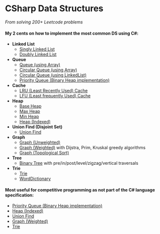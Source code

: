 # CSharp Data Structures
*From solving 200+ Leetcode problems*


#### My 2 cents on how to implement the most common DS using C#:

* **Linked List**
  * [Singly Linked List](./src/CSharp.DS/CSharp.DS.Core/LinkedList/SinglyLinkedList.cs)
  * [Doubly Linked List](./src/CSharp.DS/CSharp.DS.Core/LinkedList/DoublyLinkedList.cs)
* **Queue**
  * [Queue (using Array)](./src/CSharp.DS/CSharp.DS.Core/Queue/QueueArray.cs)
  * [Circular Queue (using Array)](./src/CSharp.DS/CSharp.DS.Core/Queue/CircularQueueArray.cs)
  * [Circular Queue (using LinkedList)](./src/CSharp.DS/CSharp.DS.Core/Queue/CircularQueueLinked.cs)
  * [Priority Queue (Binary Heap implementation)](./src/CSharp.DS/CSharp.DS.Core/Queue/PriorityQueue.cs)
* **Cache**
  * [LRU (Least Recently Used) Cache](./src/CSharp.DS/CSharp.DS.Core/Cache/LRUCache.cs)
  * [LFU (Least frequently Used) Cache](./src/CSharp.DS/CSharp.DS.Core/Cache/LFUCache.cs)
* **Heap**
  * [Base Heap](./src/CSharp.DS/CSharp.DS.Core/Heap/Heap.cs)
  * [Max Heap](./src/CSharp.DS/CSharp.DS.Core/Heap/MaxHeap.cs)
  * [Min Heap](./src/CSharp.DS/CSharp.DS.Core/Heap/MinHeap.cs)
  * [Heap (Indexed)](./src/CSharp.DS/CSharp.DS.Core/Heap/IndexedHeap.cs)
* **Union Find (Disjoint Set)**
  * [Union Find](./src/CSharp.DS/CSharp.DS.Core/UnionFInd/UnionFind.cs)
* **Graph**
  * [Graph (Unweighted)](./src/CSharp.DS/CSharp.DS.Core/Graph/Graph.cs)
  * [Graph (Weighted)](./src/CSharp.DS/CSharp.DS.Core/Graph/WeightedGraph.cs) with Dijstra, Prim, Kruskal greedy algorithms
  * [Graph (Topological Sort)](./src/CSharp.DS/CSharp.DS.Core/Graph/TopologicalGraph.cs)
* **Tree**
  * [Binary Tree](./src/CSharp.DS/CSharp.DS.Core/Tree/BinaryTree.cs) with pre/in/post/level/zigzag/vertical traversals
* **Trie**
  * [Trie](./src/CSharp.DS/CSharp.DS.Core/Trie/Trie.cs)
  * [WordDictionary](./src/CSharp.DS/CSharp.DS.Core/Trie/WordDictionary.cs)
  
#### Most useful for competitive programming as not part of the C# language specification:
* [Priority Queue (Binary Heap implementation)](./src/CSharp.DS/CSharp.DS.Core/Queue/PriorityQueue.cs)
* [Heap (Indexed)](./src/CSharp.DS/CSharp.DS.Core/Heap/IndexedHeap.cs)
* [Union Find](./src/CSharp.DS/CSharp.DS.Core/UnionFInd/UnionFind.cs)
* [Graph (Weighted)](./src/CSharp.DS/CSharp.DS.Core/Graph/WeightedGraph.cs)
* [Trie](./src/CSharp.DS/CSharp.DS.Core/Trie/Trie.cs)
